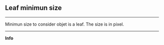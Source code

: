 ## Leaf minimun size

***

Minimun size to consider objet is a leaf. The size is in pixel.

***
**Info**
